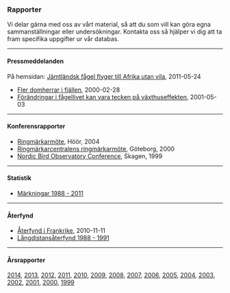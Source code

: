 ### Rapporter

Vi delar gärna med oss av vårt material, så att du som vill kan göra egna sammanställningar eller undersökningar. Kontakta oss så hjälper vi dig att ta fram specifika uppgifter ur vår databas.

- - -

#### Pressmeddelanden

På hemsidan: [Jämtländsk fågel flyger till Afrika utan vila][press3], 2011-05-24
- [Fler domherrar i fjällen][press2], 2000-02-28
- [Förändringar i fågellivet kan vara tecken på växthuseffekten][press1], 2001-05-03

[press3]: <#reports/jamtlandsk-fagel-flyger-till-afrika-utan-vila>
[press2]: </file/reports/fler-domherrar-i-fjallen.pdf>
[press1]: </file/reports/forandringar-i-fagellivet.pdf>

- - -

#### Konferensrapporter

- [Ringmärkarmöte][konf3], Höör, 2004
- [Ringmärkarcentralens ringmärkarmöte][konf2], Göteborg, 2000
- [Nordic Bird Observatory Conference][konf1], Skagen, 1999

[konf3]: </file/reports/ringmarkarmote-hoor.pdf>
[konf2]: </file/reports/rfc-mote-goteborg.pdf>
[konf1]: </file/reports/nordic-bird-observatory-skagen.pdf>

- - -

#### Statistik

- [Märkningar 1988 - 2011][stats1]

[stats1]: </file/reports/statistics-1988-2011.excel>

- - -

#### Återfynd

- [Återfynd i Frankrike][af2], 2010-11-11
- [Långdistansåterfynd 1988 - 1991][af1]

[af2]: </file/reports/aterfynd-france.pdf>
[af1]: </file/reports/aterfynd-1988-1991.pdf>

- - -

#### Årsrapporter

[2014][ar14], [2013][ar13], [2012][ar12], [2011][ar11], [2010][ar10], [2009][ar09], [2008][ar08], [2007][ar07], [2006][ar06], [2005][ar05],
[2004][ar04], [2003][ar03], [2002][ar02], [2001][ar01], [2000][ar00], [1999][ar99]

[ar14]: </file/reports/anual-report-2014.pdf>
[ar13]: </file/reports/anual-report-2013.pdf>
[ar12]: </file/reports/anual-report-2012.pdf>
[ar11]: </file/reports/anual-report-2011.pdf>
[ar10]: </file/reports/anual-report-2010.pdf>
[ar09]: </file/reports/anual-report-2009.pdf>
[ar08]: </file/reports/anual-report-2008.pdf>
[ar07]: </file/reports/anual-report-2007.pdf>
[ar06]: </file/reports/anual-report-2006.pdf>
[ar05]: </file/reports/anual-report-2005.pdf>
[ar04]: </file/reports/anual-report-2004.pdf>
[ar03]: </file/reports/anual-report-2003.pdf>
[ar02]: </file/reports/anual-report-2002.pdf>
[ar01]: </file/reports/anual-report-2001.pdf>
[ar00]: </file/reports/anual-report-2000.pdf>
[ar99]: </file/reports/anual-report-1999.pdf>
